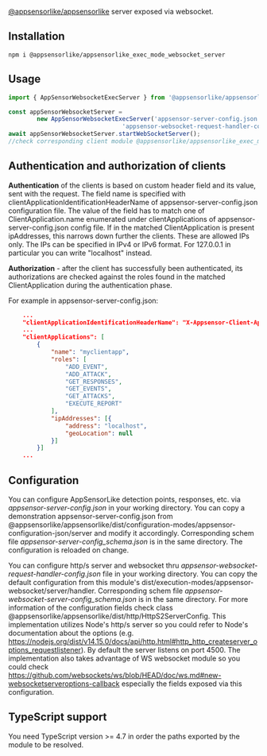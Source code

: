 [@appsensorlike/appsensorlike](https://www.npmjs.com/package/@appsensorlike/appsensorlike) server exposed via websocket.


Installation
 ---
 `````
 npm i @appsensorlike/appsensorlike_exec_mode_websocket_server
 `````


Usage
---
`````javascript
import { AppSensorWebsocketExecServer } from '@appsensorlike/appsensorlike_exec_mode_websocket_server';

const appSensorWebsocketServer = 
        new AppSensorWebsocketExecServer('appsensor-server-config.json',
                                'appsensor-websocket-request-handler-config.json');
await appSensorWebsocketServer.startWebSocketServer();
//check corresponding client module @appsensorlike/appsensorlike_exec_mode_websocket_client_node to see how events can be sent
`````


Authentication and authorization of clients
---
**Authentication** of the clients is based on custom header field and its value, sent with the request. The field name is specified with clientApplicationIdentificationHeaderName of appsensor-server-config.json configuration file. The value of the field has to match one of ClientApplication.name enumerated under clientApplications of appsensor-server-config.json config file. If in the matched ClientApplication is present ipAddresses, this narrows down further the clients. These are allowed IPs only. The IPs can be specified in IPv4 or IPv6 format. For 127.0.0.1 in particular you can write "localhost" instead.

**Authorization** - after the client has successfully been authenticated, its authorizations are checked against the roles found in the matched ClientApplication during the authentication phase.

For example in appsensor-server-config.json:
`````json
    ...
    "clientApplicationIdentificationHeaderName": "X-Appsensor-Client-Application-Name",
    ...
    "clientApplications": [
        {
            "name": "myclientapp",
            "roles": [
                "ADD_EVENT",
                "ADD_ATTACK",
                "GET_RESPONSES",
                "GET_EVENTS",
                "GET_ATTACKS",
                "EXECUTE_REPORT"
            ],
            "ipAddresses": [{
                "address": "localhost",
                "geoLocation": null
            }]
        }]
    ...
`````

Configuration
---
You can configure AppSensorLike detection points, responses, etc. via *appsensor-server-config.json* in your working directory. You can copy a demonstration appsensor-server-config.json from @appsensorlike/appsensorlike/dist/configuration-modes/appsensor-configuration-json/server and modify it accordingly. Corresponding schem file *appsensor-server-config_schema.json* is in the same directory. The configuration is reloaded on change.

You can configure http/s server and websocket thru *appsensor-websocket-request-handler-config.json* file in your working directory. You can copy the default configuration from this module's dist/execution-modes/appsensor-websocket/server/handler. Corresponding schem file *appsensor-websocket-server-config_schema.json* is in the same directory. For more information of the configuration fields check class @appsensorlike/appsensorlike/dist/http/HttpS2ServerConfig. This implementation utilizes Node's http/s server so you could refer to Node's documentation about the options (e.g. https://nodejs.org/dist/v14.15.0/docs/api/http.html#http_http_createserver_options_requestlistener). By default the server listens on port 4500. The implementation also takes advantage of WS websocket module so you could check https://github.com/websockets/ws/blob/HEAD/doc/ws.md#new-websocketserveroptions-callback especially the fields exposed via this configuration.


TypeScript support
---
You need TypeScript version >= 4.7 in order the paths exported by the module to be resolved.
